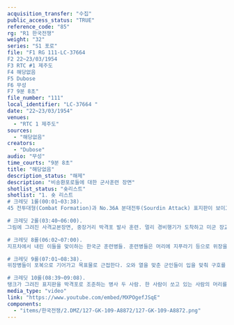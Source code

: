 ```yaml
---
acquisition_transfer: "수집"
public_access_status: "TRUE"
reference_code: "85"
rg: "R1 한국전쟁"
weight: "32"
series: "S1 포로"
file: "F1 RG 111-LC-37664 
F2 22~23/03/1954
F3 RTC #1 제주도
F4 해당없음 
F5 Dubose
F6 무성
F7 9분 8초"
file_number: "111"
local_identifier: "LC-37664 "
date: "22~23/03/1954"
venues: 
  - "RTC 1 제주도"
sources: 
  - "해당없음"
creators: 
  - "Dubose"
audio: "무성"
time_courts: "9분 8초"
title: "해당없음"
description_status: "해제"
description: "비송환포로들에 대한 군사훈련 장면"
shotlist_status: "숏리스트"
shotlist: "1. 숏 리스트
# 크레딧 1롤(00:01~03:38). 
45 전투대형(Combat Formation)과 No.36A 분대전투(Sourdin Attack) 표지판이 보이고 한국인들이 총을 세우고 앉아 있다. 박격포를 조립하여 발사준비를 마치는 연습을 하고 있다. 각개전투로 각자 엎드려 쏴를 훈련 중이다. 침투사격을 위해 철조망을 누워서 기어가는 장면과 실탄 사격 장면을 연습하면서 교정받고 있다. 

# 크레딧 2롤(03:40~06:00). 
그림에 그려진 사격교본장면, 중장거리 박격포 발사 훈련. 멀리 경비행기가 도착하고 미군 장교 두사람과 한국인 장교 한 사람이 내린다. 군악대가 이들을 맞이하고 여중생이 꽃다발을 전달하고 있다. 환영을 받은 이들은 지프차로 이동한다. 맥나브촌.  

# 크레딧 8롤(06:02~07:00). 
지프차에서 내린 이들을 맞이하는 한국군 훈련병들. 훈련병들은 머리에 지푸라기 등으로 위장을 하고 있다. 

# 크레딧 9롤(07:01~08:38). 
위장병들이 포복으로 기어가고 목표물로 근접한다. 오와 열을 맞춘 군인들이 입을 맞춰 구호를 외치고 지프차는 헌병을 통과해 지나가고 훈련병들은 총을 어깨에 걸고 도보로 걸어간다.. 독도법과 제3연대 뵨2부라는 표지판이 지나가는 그들 옆으로 보인다. 성조기와 유엔기, 태극기가 나란히 휘날리는 건물.

# 크레딧 10롤(08:39~09:08). 
탱크가 그려진 표지판을 박격포로 조준하는 병사 두 사람. 한 사람이 쏘고 있는 사람의 머리를 두드리며 격려하고 있다."
media_type: "video"
link: "https://www.youtube.com/embed/MXPOgefJSqE"
components: 
  - "items/한국전쟁/2.DMZ/127-GK-109-A8872/127-GK-109-A8872.png"
---
```


